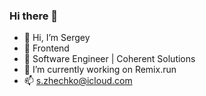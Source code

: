### Hi there 👋

<!--
**Zhechko/Zhechko** is a ✨ _special_ ✨ repository because its `README.md` (this file) appears on your GitHub profile.

Here are some ideas to get you started:

- 🔭 I’m currently working on ...
- 🌱 I’m currently learning ...
- 👯 I’m looking to collaborate on ...
- 🤔 I’m looking for help with ...
- 💬 Ask me about ...
- 📫 How to reach me: ...
- 😄 Pronouns: ...
- ⚡ Fun fact: ...
-->

- 👋 Hi, I’m Sergey
- 👀 Frontend
- 🌱 Software Engineer | Coherent Solutions
- 🔭 I’m currently working on Remix.run
- 📫 s.zhechko@icloud.com

